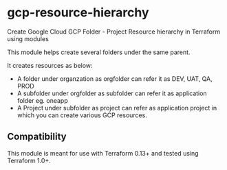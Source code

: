 # gcp-resource-hierarchy
 Create Google Cloud GCP Folder - Project Resource hierarchy in Terraform using modules

 This module helps create several folders under the same parent.

 It creates resources as below:
 - A folder under organzation as orgfolder
    can refer it as DEV, UAT, QA, PROD
 - A subfolder under orgfolder as subfolder
    can refer it as application folder eg. oneapp
 - A Project under subfolder as project
    can refer as application project in which you can create various GCP resources.

## Compatibility

 This module is meant for use with Terraform 0.13+ and tested using Terraform 1.0+.
